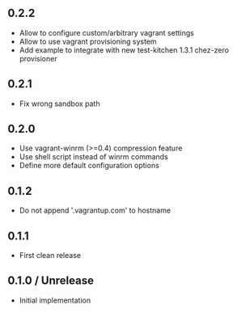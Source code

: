 ## 0.2.2
* Allow to configure custom/arbitrary vagrant settings
* Allow to use vagrant provisioning system
* Add example to integrate with new test-kitchen 1.3.1 chez-zero provisioner

## 0.2.1
* Fix wrong sandbox path

## 0.2.0
* Use vagrant-winrm (>=0.4) compression feature
* Use shell script instead of winrm commands
* Define more default configuration options

## 0.1.2
* Do not append '.vagrantup.com' to hostname

## 0.1.1
* First clean release

## 0.1.0 / Unrelease
* Initial implementation
